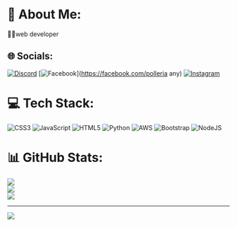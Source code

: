 # 💫 About Me:
👨‍💻web developer


## 🌐 Socials:
[![Discord](https://img.shields.io/badge/Discord-%237289DA.svg?logo=discord&logoColor=white)](https://discord.gg/gerardodamian) [![Facebook](https://img.shields.io/badge/Facebook-%231877F2.svg?logo=Facebook&logoColor=white)](https://facebook.com/polleria any) [![Instagram](https://img.shields.io/badge/Instagram-%23E4405F.svg?logo=Instagram&logoColor=white)](https://instagram.com/montini_gerardo) 

# 💻 Tech Stack:
![CSS3](https://img.shields.io/badge/css3-%231572B6.svg?style=for-the-badge&logo=css3&logoColor=white) ![JavaScript](https://img.shields.io/badge/javascript-%23323330.svg?style=for-the-badge&logo=javascript&logoColor=%23F7DF1E) ![HTML5](https://img.shields.io/badge/html5-%23E34F26.svg?style=for-the-badge&logo=html5&logoColor=white) ![Python](https://img.shields.io/badge/python-3670A0?style=for-the-badge&logo=python&logoColor=ffdd54) ![AWS](https://img.shields.io/badge/AWS-%23FF9900.svg?style=for-the-badge&logo=amazon-aws&logoColor=white) ![Bootstrap](https://img.shields.io/badge/bootstrap-%23563D7C.svg?style=for-the-badge&logo=bootstrap&logoColor=white) ![NodeJS](https://img.shields.io/badge/node.js-6DA55F?style=for-the-badge&logo=node.js&logoColor=white)
# 📊 GitHub Stats:
![](https://github-readme-stats.vercel.app/api?username=gerardodamian&theme=onedark&hide_border=false&include_all_commits=false&count_private=false)<br/>
![](https://github-readme-streak-stats.herokuapp.com/?user=gerardodamian&theme=onedark&hide_border=false)<br/>
![](https://github-readme-stats.vercel.app/api/top-langs/?username=gerardodamian&theme=onedark&hide_border=false&include_all_commits=false&count_private=false&layout=compact)

---
[![](https://visitcount.itsvg.in/api?id=gerardodamian&icon=0&color=0)](https://visitcount.itsvg.in)

<!-- Proudly created with GPRM ( https://gprm.itsvg.in ) -->